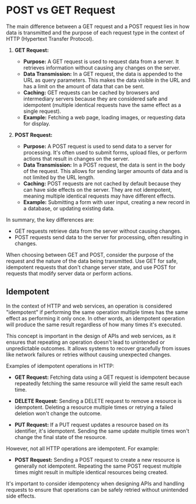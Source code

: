 # POST vs GET Request
The main difference between a GET request and a POST request lies in how data is transmitted and the purpose of each request type in the context of HTTP (Hypertext Transfer Protocol).

1. **GET Request:**
   - **Purpose:** A GET request is used to request data from a server. It retrieves information without causing any changes on the server.
   - **Data Transmission:** In a GET request, the data is appended to the URL as query parameters. This makes the data visible in the URL and has a limit on the amount of data that can be sent.
   - **Caching:** GET requests can be cached by browsers and intermediary servers because they are considered safe and idempotent (multiple identical requests have the same effect as a single request).
   - **Example:** Fetching a web page, loading images, or requesting data for display.

2. **POST Request:**
   - **Purpose:** A POST request is used to send data to a server for processing. It's often used to submit forms, upload files, or perform actions that result in changes on the server.
   - **Data Transmission:** In a POST request, the data is sent in the body of the request. This allows for sending larger amounts of data and is not limited by the URL length.
   - **Caching:** POST requests are not cached by default because they can have side effects on the server. They are not idempotent, meaning multiple identical requests may have different effects.
   - **Example:** Submitting a form with user input, creating a new record in a database, or updating existing data.

In summary, the key differences are:
- GET requests retrieve data from the server without causing changes.
- POST requests send data to the server for processing, often resulting in changes.

When choosing between GET and POST, consider the purpose of the request and the nature of the data being transmitted. Use GET for safe, idempotent requests that don't change server state, and use POST for requests that modify server data or perform actions.

## Idempotent
In the context of HTTP and web services, an operation is considered "idempotent" if performing the same operation multiple times has the same effect as performing it only once. In other words, an idempotent operation will produce the same result regardless of how many times it's executed.

This concept is important in the design of APIs and web services, as it ensures that repeating an operation doesn't lead to unintended or unpredictable outcomes. It allows systems to recover gracefully from issues like network failures or retries without causing unexpected changes.

Examples of idempotent operations in HTTP:

- **GET Request:** Fetching data using a GET request is idempotent because repeatedly fetching the same resource will yield the same result each time.

- **DELETE Request:** Sending a DELETE request to remove a resource is idempotent. Deleting a resource multiple times or retrying a failed deletion won't change the outcome.

- **PUT Request:** If a PUT request updates a resource based on its identifier, it's idempotent. Sending the same update multiple times won't change the final state of the resource.

However, not all HTTP operations are idempotent. For example:

- **POST Request:** Sending a POST request to create a new resource is generally not idempotent. Repeating the same POST request multiple times might result in multiple identical resources being created.

It's important to consider idempotency when designing APIs and handling requests to ensure that operations can be safely retried without unintended side effects.